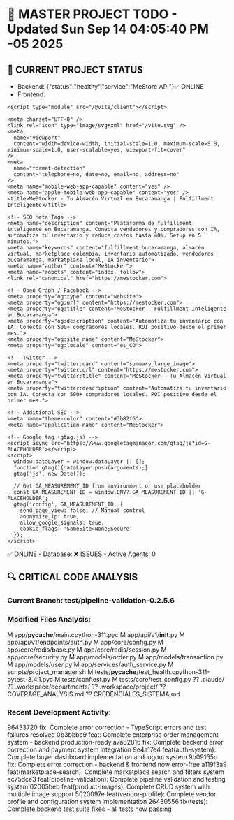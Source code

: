 # 🎯 MASTER PROJECT TODO - Updated Sun Sep 14 04:05:40 PM -05 2025

## 🏢 CURRENT PROJECT STATUS
- Backend: {"status":"healthy","service":"MeStore API"}✅ ONLINE
- Frontend: <!doctype html>
<html lang="en">
  <head>
    <script type="module">import { injectIntoGlobalHook } from "/@react-refresh";
injectIntoGlobalHook(window);
window.$RefreshReg$ = () => {};
window.$RefreshSig$ = () => (type) => type;</script>

    <script type="module" src="/@vite/client"></script>

    <meta charset="UTF-8" />
    <link rel="icon" type="image/svg+xml" href="/vite.svg" />
    <meta
      name="viewport"
      content="width=device-width, initial-scale=1.0, maximum-scale=5.0, minimum-scale=1.0, user-scalable=yes, viewport-fit=cover"
    />
    <meta
      name="format-detection"
      content="telephone=no, date=no, email=no, address=no"
    />
    <meta name="mobile-web-app-capable" content="yes" />
    <meta name="apple-mobile-web-app-capable" content="yes" />
    <title>MeStocker - Tu Almacén Virtual en Bucaramanga | Fulfillment Inteligente</title>
    
    <!-- SEO Meta Tags -->
    <meta name="description" content="Plataforma de fulfillment inteligente en Bucaramanga. Conecta vendedores y compradores con IA, automatiza tu inventario y reduce costos hasta 40%. Setup en 5 minutos.">
    <meta name="keywords" content="fulfillment bucaramanga, almacén virtual, marketplace colombia, inventario automatizado, vendedores bucaramanga, marketplace local, IA inventario">
    <meta name="author" content="MeStocker">
    <meta name="robots" content="index, follow">
    <link rel="canonical" href="https://mestocker.com">
    
    <!-- Open Graph / Facebook -->
    <meta property="og:type" content="website">
    <meta property="og:url" content="https://mestocker.com">
    <meta property="og:title" content="MeStocker - Fulfillment Inteligente en Bucaramanga">
    <meta property="og:description" content="Automatiza tu inventario con IA. Conecta con 500+ compradores locales. ROI positivo desde el primer mes.">
    <meta property="og:site_name" content="MeStocker">
    <meta property="og:locale" content="es_CO">
    
    <!-- Twitter -->
    <meta property="twitter:card" content="summary_large_image">
    <meta property="twitter:url" content="https://mestocker.com">
    <meta property="twitter:title" content="MeStocker - Tu Almacén Virtual en Bucaramanga">
    <meta property="twitter:description" content="Automatiza tu inventario con IA. Conecta con 500+ compradores locales. ROI positivo desde el primer mes.">
    
    <!-- Additional SEO -->
    <meta name="theme-color" content="#3b82f6">
    <meta name="application-name" content="MeStocker">
    
    <!-- Google tag (gtag.js) -->
    <script async src="https://www.googletagmanager.com/gtag/js?id=G-PLACEHOLDER"></script>
    <script>
      window.dataLayer = window.dataLayer || [];
      function gtag(){dataLayer.push(arguments);}
      gtag('js', new Date());
      
      // Get GA_MEASUREMENT_ID from environment or use placeholder
      const GA_MEASUREMENT_ID = window.ENV?.GA_MEASUREMENT_ID || 'G-PLACEHOLDER';
      gtag('config', GA_MEASUREMENT_ID, {
        send_page_view: false, // Manual control
        anonymize_ip: true,
        allow_google_signals: true,
        cookie_flags: 'SameSite=None;Secure'
      });
    </script>
  </head>
  <body>
    <div id="root"></div>
    <script src="/mock-data-override.js"></script>
    <script type="module" src="/src/main.tsx"></script>
  </body>
</html>
✅ ONLINE
- Database: ❌ ISSUES
- Active Agents: 0

## 🔍 CRITICAL CODE ANALYSIS
### Current Branch: test/pipeline-validation-0.2.5.6
### Modified Files Analysis:
 M app/__pycache__/main.cpython-311.pyc
 M app/api/v1/__init__.py
 M app/api/v1/endpoints/auth.py
 M app/core/config.py
 M app/core/redis/base.py
 M app/core/redis/session.py
 M app/core/security.py
 M app/models/order.py
 M app/models/transaction.py
 M app/models/user.py
 M app/services/auth_service.py
 M scripts/project_manager.sh
 M tests/__pycache__/test_health.cpython-311-pytest-8.4.1.pyc
 M tests/conftest.py
 M tests/core/test_config.py
?? .claude/
?? .workspace/departments/
?? .workspace/project/
?? COVERAGE_ANALYSIS.md
?? CREDENCIALES_SISTEMA.md

### Recent Development Activity:
96433720 fix: Complete error correction - TypeScript errors and test failures resolved
0b3bbbc9 feat: Complete enterprise order management system - backend production-ready
a7a82816 fix: Complete backend error correction and payment system integration
9e4a17e4 feat(auth-system): Complete buyer dashboard implementation and logout system
9b09165c fix: Complete error correction - backend & frontend now error-free
a119f3a9 feat(marketplace-search): Complete marketplace search and filters system
ec75dce3 feat(pipeline-validation): Complete pipeline validation and testing system
02005beb feat(product-images): Complete CRUD system with multiple image support
5020097e feat(vendor-profile): Complete vendor profile and configuration system implementation
26430556 fix(tests): Complete backend test suite fixes - all tests now passing

